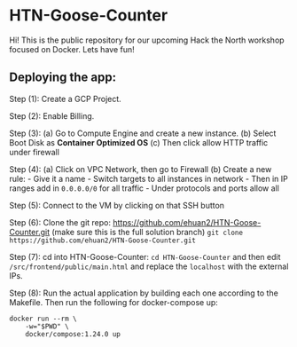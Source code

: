 # HTN-Goose-Counter
Hi! This is the public repository for our upcoming Hack the North workshop focused on Docker. Lets have fun!

## Deploying the app:
Step (1):
Create a GCP Project.

Step (2):
Enable Billing.

Step (3):
(a) Go to Compute Engine and create a new instance.
(b) Select Boot Disk as ****Container Optimized OS****
(c) Then click allow HTTP traffic under firewall

Step (4):
(a) Click on VPC Network, then go to Firewall
(b) Create a new rule:
    - Give it a name
    - Switch targets to all instances in network
    - Then in IP ranges add in ```0.0.0.0/0``` for all traffic
    - Under protocols and ports allow all

Step (5):
Connect to the VM by clicking on that SSH button

Step (6):
Clone the git repo: https://github.com/ehuan2/HTN-Goose-Counter.git (make sure this is the full solution branch)
```git clone https://github.com/ehuan2/HTN-Goose-Counter.git```

Step (7):
cd into HTN-Goose-Counter: ```cd HTN-Goose-Counter``` and then edit ```/src/frontend/public/main.html``` and replace the ```localhost``` with the external IPs.

Step (8):
Run the actual application by building each one according to the Makefile. Then run the following for docker-compose up:
```
docker run --rm \
    -w="$PWD" \
    docker/compose:1.24.0 up
```